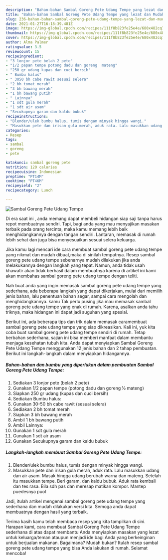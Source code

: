 ```yaml
---
description: "Bahan-bahan Sambal Goreng Pete Udang Tempe yang lezat dan Mudah Dibuat"
title: "Bahan-bahan Sambal Goreng Pete Udang Tempe yang lezat dan Mudah Dibuat"
slug: 236-bahan-bahan-sambal-goreng-pete-udang-tempe-yang-lezat-dan-mudah-dibuat
date: 2021-01-27T16:18:39.481Z
image: https://img-global.cpcdn.com/recipes/111f8b823fe25e4e/680x482cq70/sambal-goreng-pete-udang-tempe-foto-resep-utama.jpg
thumbnail: https://img-global.cpcdn.com/recipes/111f8b823fe25e4e/680x482cq70/sambal-goreng-pete-udang-tempe-foto-resep-utama.jpg
cover: https://img-global.cpcdn.com/recipes/111f8b823fe25e4e/680x482cq70/sambal-goreng-pete-udang-tempe-foto-resep-utama.jpg
author: Alma Palmer
ratingvalue: 3.5
reviewcount: 15
recipeingredient:
- "3 lonjor pete belah 2 pete"
- "1/2 papan tempe potong dadu dan goreng  mateng"
- "250 gr udang kupas dan cuci bersih"
- " Bumbu halus"
- " 3050 bh cabe rawit sesuai selera"
- "2 bh tomat merah"
- "3 bh bawang merah"
- "1 bh bawang putih"
- " Lainnya"
- "1 sdt gula merah"
- "1 sdt air asam"
- "Secukupnya garam dan kaldu bubuk"
recipeinstructions:
- "Blender/ulek bumbu halus, tumis dengan minyak hingga wangi."
- "Masukkan pete dan irisan gula merah, aduk rata. Lalu masukkan udang dan air asam. Masak hingga udang berubah warna dan mateng. Setelah itu masukkan tempe. Beri garam, dan kaldu bubuk. Aduk rata kembali dan tes rasa. Bila sdh pas dan meresap matikan kompor. Mantep puedesnya puol"
categories:
- Resep
tags:
- sambal
- goreng
- pete

katakunci: sambal goreng pete 
nutrition: 120 calories
recipecuisine: Indonesian
preptime: "PT14M"
cooktime: "PT46M"
recipeyield: "2"
recipecategory: Lunch

---
```



![Sambal Goreng Pete Udang Tempe](https://img-global.cpcdn.com/recipes/111f8b823fe25e4e/680x482cq70/sambal-goreng-pete-udang-tempe-foto-resep-utama.jpg)

Di era  saat ini , anda memang dapat membeli hidangan siap saji tanpa harus repot membuatnya sendiri. Tapi, bagi anda yang mau menyajikan masakan terbaik pada orang tercinta, maka kamu memang lebih baik menghidangkannya dengan tangan sendiri. Lantaran, memasak di rumah lebih sehat dan juga bisa menyesuaikan sesuai selera keluarga.

Jika kamu lagi mencari ide cara membuat sambal goreng pete udang tempe yang nikmat dan mudah dibuat,maka di sinilah tempatnya. Resep sambal goreng pete udang tempe  sebenarnya mudah dilakukan jika anda melakukannya dengan langkah yang tepat. Namun, anda tidak usah khawatir akan tidak berhasil dalam membuatnya 
karena di artikel ini kami akan membahas sambal goreng pete udang tempe dengan teliti.  



Nah buat anda yang ingin memasak sambal goreng pete udang tempe yang sederhana, ada beberapa langkah yang dapat dikerjakan, mulai dari memilih jenis bahan, lalu penentuan bahan segar, sampai cara mengolah dan menghidangkannya. kamu Tak perlu pusing jika mau memasak sambal goreng pete udang tempe yang enak di rumah. Karena, asalkan anda  tahu triknya, maka hidangan ini dapat jadi suguhan yang spesial.

Berikut ini, ada beberapa tips dan trik dalam memasak caramembuat sambal goreng pete udang tempe yang siap dikreasikan. Kali ini, yuk kita coba buat sambal goreng pete udang tempe sendiri di rumah. Tetap berbahan sederhana, sajian ini bisa memberi manfaat dalam membantu menjaga kesehatan tubuh kita. Anda dapat menyiapkan Sambal Goreng Pete Udang Tempe menggunakan 12 jenis bahan dan 2 tahap pembuatan. Berikut ini langkah-langkah dalam menyiapkan hidangannya.

<!--inarticleads1-->

##### Bahan-bahan dan bumbu yang diperlukan dalam pembuatan Sambal Goreng Pete Udang Tempe:

1. Sediakan 3 lonjor pete (belah 2 pete)
1. Gunakan 1/2 papan tempe (potong dadu dan goreng ½ mateng)
1. Siapkan 250 gr udang (kupas dan cuci bersih)
1. Sediakan  Bumbu halus:
1. Gunakan  30-50 bh cabe rawit (sesuai selera)
1. Sediakan 2 bh tomat merah
1. Siapkan 3 bh bawang merah
1. Ambil 1 bh bawang putih
1. Ambil  Lainnya:
1. Gunakan 1 sdt gula merah
1. Gunakan 1 sdt air asam
1. Gunakan Secukupnya garam dan kaldu bubuk




<!--inarticleads2-->

##### Langkah-langkah membuat Sambal Goreng Pete Udang Tempe:

1. Blender/ulek bumbu halus, tumis dengan minyak hingga wangi.
1. Masukkan pete dan irisan gula merah, aduk rata. Lalu masukkan udang dan air asam. Masak hingga udang berubah warna dan mateng. Setelah itu masukkan tempe. Beri garam, dan kaldu bubuk. Aduk rata kembali dan tes rasa. Bila sdh pas dan meresap matikan kompor. Mantep puedesnya puol




Jadi, itulah artikel mengenai  sambal goreng pete udang tempe  yang sederhana dan mudah dilakukan versi kita. Semoga anda dapat membuatnya dengan hasil yang terbaik. 

Terima kasih kamu telah membaca resep yang kita tampilkan di sini. Harapan kami, cara membuat  Sambal Goreng Pete Udang Tempe sederhana di atas dapat membantu Anda menyiapkan masakan yang lezat untuk keluarga/teman ataupun menjadi ide bagi Anda yang berkeinginan untuk berjualan makanan. Bagaimana? Mudah bukan? Itulah resep sambal goreng pete udang tempe yang bisa Anda lakukan di rumah. Selamat mencoba!

